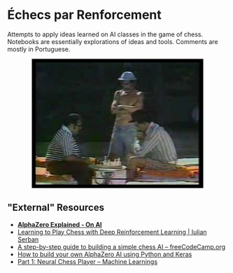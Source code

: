 # Échecs par Renforcement

Attempts to apply ideas learned on AI classes in the game of chess. Notebooks are essentially explorations of ideas and tools. Comments are mostly in Portuguese.

<div style="text-align: center;">

![](img/imortal.png)

</div>

## "External" Resources

+ [**AlphaZero Explained - On AI**](https://nikcheerla.github.io/deeplearningschool/2018/01/01/AlphaZero-Explained/)
+ [Learning to Play Chess with Deep Reinforcement Learning | Iulian Serban](http://blueanalysis.com/iulianserban/?page_id=88)
+ [A step-by-step guide to building a simple chess AI – freeCodeCamp.org](https://medium.freecodecamp.org/simple-chess-ai-step-by-step-1d55a9266977)
+ [How to build your own AlphaZero AI using Python and Keras](https://medium.com/applied-data-science/how-to-build-your-own-alphazero-ai-using-python-and-keras-7f664945c188)
+ [Part 1: Neural Chess Player – Machine Learnings](https://machinelearnings.co/part-1-neural-chess-player-from-data-gathering-to-data-augmentation-d51f471a61b8)
